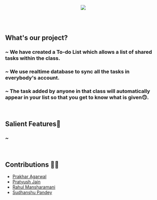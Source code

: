 <p align="center">
<img src="https://github.com/prakhar-agarwall/enlist/blob/master/Extra/banner.png">
</p>
<br>
&nbsp;
<h2>What's our project?</h2>

### ~ We have created a To-do List which allows a list of shared tasks within the class.
### ~ We use realtime database to sync all the tasks in everybody's account.
### ~ The task added by anyone in that class will automatically appear in your list so that you get to know what is given🙃.

&nbsp;

<h2>Salient Features🧩</h2>

### ~ 


&nbsp;

<h2>Contributions 👨‍💻</h2>

* <a href="https://github.com/prakhar-agarwall">Prakhar Agarwal</a> 
* <a href="https://github.com/pratyushjain122">Pratyush Jain</a>
* <a href="https://github.com/mansharamani-rahul">Rahul Mansharamani</a>
* <a href="https://github.com/Sudhanshu1304">Sudhanshu Pandey</a>